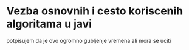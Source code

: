 # Vezba osnovnih i cesto koriscenih algoritama u javi


potpisujem da je ovo ogromno gubljenje vremena ali mora se uciti
